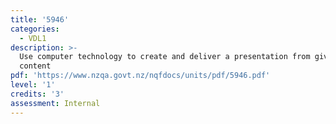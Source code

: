 ```yaml
---
title: '5946'
categories:
  - VDL1
description: >-
  Use computer technology to create and deliver a presentation from given
  content
pdf: 'https://www.nzqa.govt.nz/nqfdocs/units/pdf/5946.pdf'
level: '1'
credits: '3'
assessment: Internal
---
```


